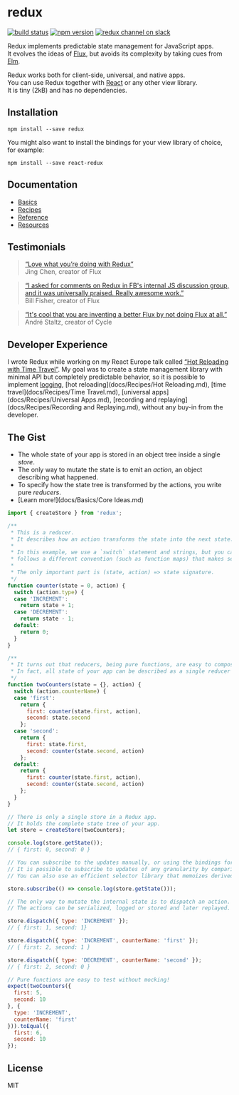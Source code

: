 redux
=========================

[![build status](https://img.shields.io/travis/gaearon/redux/master.svg?style=flat-square)](https://travis-ci.org/gaearon/redux)
[![npm version](https://img.shields.io/npm/v/redux.svg?style=flat-square)](https://www.npmjs.com/package/redux)
[![redux channel on slack](https://img.shields.io/badge/slack-redux@reactiflux-61DAFB.svg?style=flat-square)](http://www.reactiflux.com)

Redux implements predictable state management for JavaScript apps.  
It evolves the ideas of [Flux](https://facebook.github.io/flux), but avoids its complexity by taking cues from [Elm](elm-lang.org/guide/architecture).

Redux works both for client-side, universal, and native apps.  
You can use Redux together with [React](https://facebook.github.io/react/) or any other view library.  
It is tiny (2kB) and has no dependencies.

## Installation

```
npm install --save redux
```

You might also want to install the bindings for your view library of choice, for example:

```
npm install --save react-redux
```

## Documentation

* [Basics](docs/Basics)
* [Recipes](docs/Recipes)
* [Reference](docs/Reference)
* [Resources](docs/Resources)

## Testimonials

>[“Love what you’re doing with Redux”](https://twitter.com/jingc/status/616608251463909376)  
>Jing Chen, creator of Flux

>[“I asked for comments on Redux in FB's internal JS discussion group, and it was universally praised. Really awesome work.”](https://twitter.com/fisherwebdev/status/616286955693682688)  
>Bill Fisher, creator of Flux

>[“It's cool that you are inventing a better Flux by not doing Flux at all.”](https://twitter.com/andrestaltz/status/616271392930201604)  
>André Staltz, creator of Cycle

## Developer Experience

I wrote Redux while working on my React Europe talk called [“Hot Reloading with Time Travel”](https://www.youtube.com/watch?v=xsSnOQynTHs). My goal was to create a state management library with minimal API but completely predictable behavior, so it is possible to implement [logging](docs/Recipes/Logging.md), [hot reloading](docs/Recipes/Hot Reloading.md), [time travel](docs/Recipes/Time Travel.md), [universal apps](docs/Recipes/Universal Apps.md), [recording and replaying](docs/Recipes/Recording and Replaying.md), without any buy-in from the developer.

## The Gist

* The whole state of your app is stored in an object tree inside a single *store*.
* The only way to mutate the state is to emit an *action*, an object describing what happened.
* To specify how the state tree is transformed by the actions, you write pure *reducers*.
* [Learn more!](docs/Basics/Core Ideas.md)

```js
import { createStore } from 'redux';

/**
 * This is a reducer.
 * It describes how an action transforms the state into the next state.
 *
 * In this example, we use a `switch` statement and strings, but you can use a helper that
 * follows a different convention (such as function maps) that makes sense for your project.
 *
 * The only important part is (state, action) => state signature.
 */
function counter(state = 0, action) {
  switch (action.type) {
  case 'INCREMENT':
    return state + 1;
  case 'DECREMENT':
    return state - 1;
  default:
    return 0;
  }
}

/**
 * It turns out that reducers, being pure functions, are easy to compose.
 * In fact, all state of your app can be described as a single reducer calling other reducers.
 */
function twoCounters(state = {}, action) {
  switch (action.counterName) {
  case 'first':
    return {
      first: counter(state.first, action),
      second: state.second
    };
  case 'second':
    return {
      first: state.first,
      second: counter(state.second, action)
    };
  default:
    return {
      first: counter(state.first, action),
      second: counter(state.second, action)
    };
  }
}

// There is only a single store in a Redux app.
// It holds the complete state tree of your app.
let store = createStore(twoCounters);

console.log(store.getState());
// { first: 0, second: 0 }

// You can subscribe to the updates manually, or using the bindings for your view library.
// It is possible to subscribe to updates of any granularity by comparing references.
// You can also use an efficient selector library that memoizes derived data for even better performance.

store.subscribe(() => console.log(store.getState()));

// The only way to mutate the internal state is to dispatch an action.
// The actions can be serialized, logged or stored and later replayed.

store.dispatch({ type: 'INCREMENT' });
// { first: 1, second: 1}

store.dispatch({ type: 'INCREMENT', counterName: 'first' });
// { first: 2, second: 1 }

store.dispatch({ type: 'DECREMENT', counterName: 'second' });
// { first: 2, second: 0 }

// Pure functions are easy to test without mocking!
expect(twoCounters({
  first: 5,
  second: 10
}, {
  type: 'INCREMENT',
  counterName: 'first'
})).toEqual({
  first: 6,
  second: 10
});
```

## License

MIT
